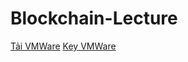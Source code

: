 # Blockchain-Lecture

[Tải VMWare](https://files.fm/f/r4tz7v2agg)
[Key VMWare](https://github.com/hegdepavankumar/VMware-Workstation-Pro-17-Licence-Keys)

